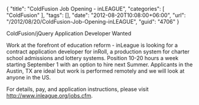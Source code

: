{
	"title": "ColdFusion Job Opening - inLEAGUE",
	"categories": [
		"ColdFusion"
	],
	"tags": [],
	"date": "2012-08-20T10:08:00+06:00",
	"url": "/2012/08/20/ColdFusion-Job-Opening-inLEAGUE",
	"guid": "4706"
}

ColdFusion/jQuery Application Developer Wanted

Work at the forefront of education reform - inLeague is looking for a contract application developer for inRoll, a production system for charter school admissions and lottery systems. Position 10-20 hours a week starting September 1 with an option to hire next Summer. Applicants in the Austin, TX are ideal but work is performed remotely and we will look at anyone in the US.

For details, pay, and application instructions, please visit <a href="http://www.inleague.org/jobs.cfm">http://www.inleague.org/jobs.cfm</a>.